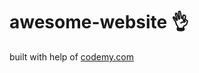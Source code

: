 # awesome-website :ok_hand:                                                                                                                                                                                                             
built with help of <a href="http://johnelder.com/">codemy.com</a>
